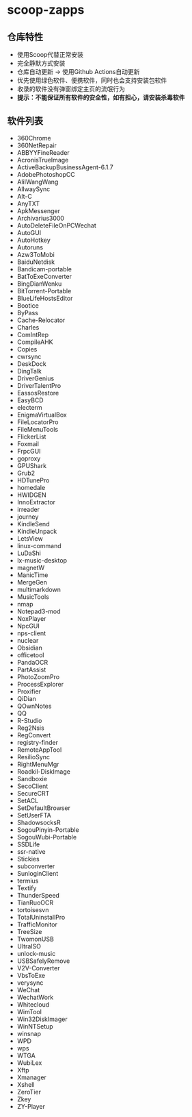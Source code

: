 # scoop-zapps

## 仓库特性

- 使用Scoop代替正常安装
- 完全静默方式安装
- 仓库自动更新 -> 使用Github Actions自动更新
- 优先使用绿色软件、便携软件，同时也会支持安装包软件
- 收录的软件没有弹窗绑定主页的流氓行为
- **提示：不能保证所有软件的安全性，如有担心，请安装杀毒软件**

## 软件列表

- 360Chrome
- 360NetRepair
- ABBYYFineReader
- AcronisTrueImage
- ActiveBackupBusinessAgent-6.1.7
- AdobePhotoshopCC
- AliIWangWang
- AllwaySync
- Alt-C
- AnyTXT
- ApkMessenger
- Archivarius3000
- AutoDeleteFileOnPCWechat
- AutoGUI
- AutoHotkey
- Autoruns
- Azw3ToMobi
- BaiduNetdisk
- Bandicam-portable
- BatToExeConverter
- BingDianWenku
- BitTorrent-Portable
- BlueLifeHostsEditor
- Bootice
- ByPass
- Cache-Relocator
- Charles
- ComIntRep
- CompileAHK
- Copies
- cwrsync
- DeskDock
- DingTalk
- DriverGenius
- DriverTalentPro
- EassosRestore
- EasyBCD
- electerm
- EnigmaVirtualBox
- FileLocatorPro
- FileMenuTools
- FlickerList
- Foxmail
- FrpcGUI
- goproxy
- GPUShark
- Grub2
- HDTunePro
- homedale
- HWIDGEN
- InnoExtractor
- irreader
- journey
- KindleSend
- KindleUnpack
- LetsView
- linux-command
- LuDaShi
- lx-music-desktop
- magnetW
- ManicTime
- MergeGen
- multimarkdown
- MusicTools
- nmap
- Notepad3-mod
- NoxPlayer
- NpcGUI
- nps-client
- nuclear
- Obsidian
- officetool
- PandaOCR
- PartAssist
- PhotoZoomPro
- ProcessExplorer
- Proxifier
- QiDian
- QOwnNotes
- QQ
- R-Studio
- Reg2Nsis
- RegConvert
- registry-finder
- RemoteAppTool
- ResilioSync
- RightMenuMgr
- Roadkil-DiskImage
- Sandboxie
- SecoClient
- SecureCRT
- SetACL
- SetDefaultBrowser
- SetUserFTA
- ShadowsocksR
- SogouPinyin-Portable
- SogouWubi-Portable
- SSDLife
- ssr-native
- Stickies
- subconverter
- SunloginClient
- termius
- Textify
- ThunderSpeed
- TianRuoOCR
- tortoisesvn
- TotalUninstallPro
- TrafficMonitor
- TreeSize
- TwomonUSB
- UltraISO
- unlock-music
- USBSafelyRemove
- V2V-Converter
- VbsToExe
- verysync
- WeChat
- WechatWork
- Whitecloud
- WimTool
- Win32DiskImager
- WinNTSetup
- winsnap
- WPD
- wps
- WTGA
- WubiLex
- Xftp
- Xmanager
- Xshell
- ZeroTier
- Zkey
- ZY-Player
